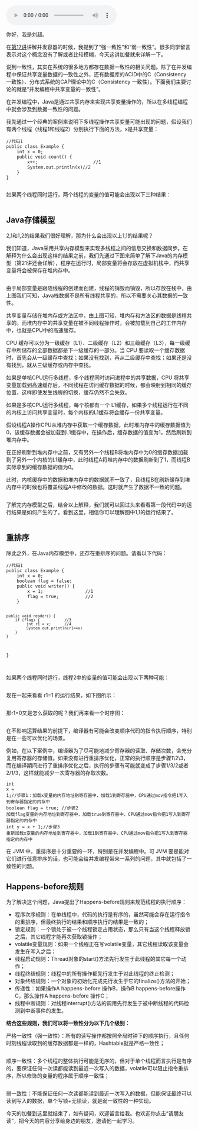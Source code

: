 <audio title="加餐 _ 什么是数据的强、弱一致性？" src="https://static001.geekbang.org/resource/audio/81/9c/81dbba7aac97cb60b0779ef63d5f069c.mp3" controls="controls"></audio> 
<p>你好，我是刘超。</p><p>在<a href="https://time.geekbang.org/column/article/103541">第17讲</a>讲解并发容器的时候，我提到了“强一致性”和“弱一致性”。很多同学留言表示对这个概念没有了解或者比较模糊，今天这讲加餐就来详解一下。</p><p>说到一致性，其实在系统的很多地方都存在数据一致性的相关问题。除了在并发编程中保证共享变量数据的一致性之外，还有数据库的ACID中的C（Consistency 一致性）、分布式系统的CAP理论中的C（Consistency 一致性）。下面<span class="orange">我们主要讨论的就是“并发编程中共享变量的一致性”。</span></p><p>在并发编程中，Java是通过共享内存来实现共享变量操作的，所以在多线程编程中就会涉及到数据一致性的问题。</p><p>我先通过一个经典的案例来说明下多线程操作共享变量可能出现的问题，假设我们有两个线程（线程1和线程2）分别执行下面的方法，x是共享变量：</p><pre><code>//代码1
public class Example {
    int x = 0;
    public void count() {
        x++;                     //1
        System.out.println(x)//2
    }
}
</code></pre><p><img src="https://static001.geekbang.org/resource/image/e1/33/e1dfb18f71c76d1468fa94d43f8ca933.jpg" alt=""></p><p>如果两个线程同时运行，两个线程的变量的值可能会出现以下三种结果：</p><p><img src="https://static001.geekbang.org/resource/image/fb/9b/fb45f0c91af1a063d1f2db28dd21c49b.jpg" alt=""></p><h2>Java存储模型</h2><p>2,1和1,2的结果我们很好理解，那为什么会出现以上1,1的结果呢？</p><p>我们知道，Java采用共享内存模型来实现多线程之间的信息交换和数据同步。在解释为什么会出现这样的结果之前，我们先通过下图来简单了解下Java的内存模型（第21讲还会详解），程序在运行时，局部变量将会存放在虚拟机栈中，而共享变量将会被保存在堆内存中。</p><!-- [[[read_end]]] --><p><img src="https://static001.geekbang.org/resource/image/df/8b/dfd02c98d495c4c4ed201ea7fe0e3f8b.jpg" alt=""></p><p>由于局部变量是跟随线程的创建而创建，线程的销毁而销毁，所以存放在栈中，由上图我们可知，Java栈数据不是所有线程共享的，所以不需要关心其数据的一致性。</p><p>共享变量存储在堆内存或方法区中，由上图可知，堆内存和方法区的数据是线程共享的。而堆内存中的共享变量在被不同线程操作时，会被加载到自己的工作内存中，也就是CPU中的高速缓存。</p><p>CPU 缓存可以分为一级缓存（L1）、二级缓存（L2）和三级缓存（L3），每一级缓存中所储存的全部数据都是下一级缓存的一部分。当 CPU 要读取一个缓存数据时，首先会从一级缓存中查找；如果没有找到，再从二级缓存中查找；如果还是没有找到，就从三级缓存或内存中查找。</p><p>如果是单核CPU运行多线程，多个线程同时访问进程中的共享数据，CPU 将共享变量加载到高速缓存后，不同线程在访问缓存数据的时候，都会映射到相同的缓存位置，这样即使发生线程的切换，缓存仍然不会失效。</p><p>如果是多核CPU运行多线程，每个核都有一个 L1缓存，如果多个线程运行在不同的内核上访问共享变量时，每个内核的L1缓存将会缓存一份共享变量。</p><p>假设线程A操作CPU从堆内存中获取一个缓存数据，此时堆内存中的缓存数据值为0，该缓存数据会被加载到L1缓存中，在操作后，缓存数据的值变为1，然后刷新到堆内存中。</p><p>在正好刷新到堆内存中之前，又有另外一个线程B将堆内存中为0的缓存数据加载到了另外一个内核的L1缓存中，此时线程A将堆内存中的数据刷新到了1，而线程B实际拿到的缓存数据的值为0。</p><p>此时，内核缓存中的数据和堆内存中的数据就不一致了，且线程B在刷新缓存到堆内存中的时候也将覆盖线程A中修改的数据。这时就产生了数据不一致的问题。</p><p><img src="https://static001.geekbang.org/resource/image/38/05/3835ed3c7df4f859cc77de5d829dab05.jpg" alt=""></p><p>了解完内存模型之后，结合以上解释，我们就可以回过头来看看第一段代码中的运行结果是如何产生的了。看到这里，相信你可以理解图中1,1的运行结果了。</p><p><img src="https://static001.geekbang.org/resource/image/dc/2e/dcaf4e9441871ca17f9b263cbd2b082e.jpg" alt=""></p><h2>重排序</h2><p>除此之外，在Java内存模型中，还存在重排序的问题。请看以下代码：</p><pre><code>//代码1
public class Example {
    int x = 0;
    boolean flag = false;
    public void writer() {
        x = 1;                //1
        flag = true;          //2
    }

    public void reader() {
        if (flag) {           //3
             int r1 = x;      //4
             System.out.println(r1==x)
        }
    }
}
</code></pre><p><img src="https://static001.geekbang.org/resource/image/ae/a8/ae1dc00bfc5e3a751cc427841d14c9a8.jpg" alt=""></p><p>如果两个线程同时运行，线程2中的变量的值可能会出现以下两种可能：</p><p><img src="https://static001.geekbang.org/resource/image/ca/d6/ca6a5d4bb77ff67b1d30fcaac37c25d6.jpg" alt=""></p><p>现在一起来看看 r1=1  的运行结果，如下图所示：</p><p><img src="https://static001.geekbang.org/resource/image/0c/33/0c1e6c9a2951b1ba87b32be15708f633.jpg" alt=""></p><p>那r1=0又是怎么获取的呢？我们再来看一个时序图：</p><p><img src="https://static001.geekbang.org/resource/image/88/17/880cbe050a2f65b1d9b457588f64f117.jpg" alt=""></p><p><span class="orange">在不影响运算结果的前提下，编译器有可能会改变顺序代码的指令执行顺序，特别是在一些可以优化的场景。</span></p><p>例如，在以下案例中，编译器为了尽可能地减少寄存器的读取、存储次数，会充分复用寄存器的存储值。如果没有进行重排序优化，正常的执行顺序是步骤1\2\3，而在编译期间进行了重排序优化之后，执行的步骤有可能就变成了步骤1/3/2或者2/1/3，这样就能减少一次寄存器的存取次数。</p><pre><code>int x = 1;//步骤1：加载x变量的内存地址到寄存器中，加载1到寄存器中，CPU通过mov指令把1写入到寄存器指定的内存中
boolean flag = true; //步骤2 加载flag变量的内存地址到寄存器中，加载true到寄存器中，CPU通过mov指令把1写入到寄存器指定的内存中
int y = x + 1;//步骤3 重新加载x变量的内存地址到寄存器中，加载1到寄存器中，CPU通过mov指令把1写入到寄存器指定的内存中
</code></pre><p>在 JVM 中，重排序是十分重要的一环，特别是在并发编程中。可 JVM 要是能对它们进行任意排序的话，也可能会给并发编程带来一系列的问题，其中就包括了一致性的问题。</p><h2>Happens-before规则</h2><p>为了解决这个问题，Java提出了Happens-before规则来规范线程的执行顺序：</p><ul>
<li>程序次序规则：在单线程中，代码的执行是有序的，虽然可能会存在运行指令的重排序，但最终执行的结果和顺序执行的结果是一致的；</li>
<li>锁定规则：一个锁处于被一个线程锁定占用状态，那么只有当这个线程释放锁之后，其它线程才能再次获取锁操作；</li>
<li>volatile变量规则：如果一个线程正在写volatile变量，其它线程读取该变量会发生在写入之后；</li>
<li>线程启动规则：Thread对象的start()方法先行发生于此线程的其它每一个动作；</li>
<li>线程终结规则：线程中的所有操作都先行发生于对此线程的终止检测；</li>
<li>对象终结规则：一个对象的初始化完成先行发生于它的finalize()方法的开始；</li>
<li>传递性：如果操作A happens-before 操作B，操作B happens-before操作C，那么操作A happens-before 操作C；</li>
<li>线程中断规则：对线程interrupt()方法的调用先行发生于被中断线程的代码检测到中断事件的发生。</li>
</ul><p><strong>结合这些规则，我们可以将一致性分为以下几个级别：</strong></p><p>严格一致性（强一致性）：所有的读写操作都按照全局时钟下的顺序执行，且任何时刻线程读取到的缓存数据都是一样的，Hashtable就是严格一致性；</p><p><img src="https://static001.geekbang.org/resource/image/65/6b/650c9490bad5962cfcdd4bedf3e41f6b.jpg" alt=""></p><p>顺序一致性：多个线程的整体执行可能是无序的，但对于单个线程而言执行是有序的，要保证任何一次读都能读到最近一次写入的数据，volatile可以阻止指令重排序，所以修饰的变量的程序属于顺序一致性；</p><p><img src="https://static001.geekbang.org/resource/image/6d/c6/6d70a02e0a4fb51259bd6ffcac0f75c6.jpg" alt=""></p><p>弱一致性：不能保证任何一次读都能读到最近一次写入的数据，但能保证最终可以读到写入的数据，单个写锁+无锁读，就是弱一致性的一种实现。</p><p>今天的加餐到这里就结束了，如有疑问，欢迎留言给我。也欢迎你点击“请朋友读”，把今天的内容分享给身边的朋友，邀请他一起学习。</p><p></p>